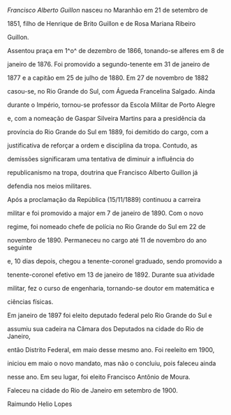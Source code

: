 

*Francisco Alberto Guillon* nasceu no Maranhão em 21 de setembro de

1851, filho de Henrique de Brito Guillon e de Rosa Mariana Ribeiro

Guillon.



Assentou praça em 1^o^ de dezembro de 1866, tonando-se alferes em 8 de

janeiro de 1876. Foi promovido a segundo-tenente em 31 de janeiro de

1877 e a capitão em 25 de julho de 1880. Em 27 de novembro de 1882

casou-se, no Rio Grande do Sul, com Águeda Francelina Salgado. Ainda

durante o Império, tornou-se professor da Escola Militar de Porto Alegre

e, com a nomeação de Gaspar Silveira Martins para a presidência da

província do Rio Grande do Sul em 1889, foi demitido do cargo, com a

justificativa de reforçar a ordem e disciplina da tropa. Contudo, as

demissões significaram uma tentativa de diminuir a influência do

republicanismo na tropa, doutrina que Francisco Alberto Guillon já

defendia nos meios militares.



Após a proclamação da República (15/11/1889) continuou a carreira

militar e foi promovido a major em 7 de janeiro de 1890. Com o novo

regime, foi nomeado chefe de polícia no Rio Grande do Sul em 22 de

novembro de 1890. Permaneceu no cargo até 11 de novembro do ano seguinte

e, 10 dias depois, chegou a tenente-coronel graduado, sendo promovido a

tenente-coronel efetivo em 13 de janeiro de 1892. Durante sua atividade

militar, fez o curso de engenharia, tornando-se doutor em matemática e

ciências físicas.



Em janeiro de 1897 foi eleito deputado federal pelo Rio Grande do Sul e

assumiu sua cadeira na Câmara dos Deputados na cidade do Rio de Janeiro,

então Distrito Federal, em maio desse mesmo ano. Foi reeleito em 1900,

iniciou em maio o novo mandato, mas não o concluiu, pois faleceu ainda

nesse ano. Em seu lugar, foi eleito Francisco Antônio de Moura.



Faleceu na cidade do Rio de Janeiro em setembro de 1900.



Raimundo Helio Lopes



